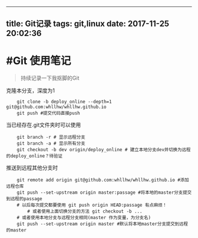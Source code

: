 
---
title: Git记录
tags: git,linux
date: 2017-11-25 20:02:36
---
# #Git 使用笔记
> 持续记录一下我抠脚的Git

克隆本分支，深度为1
```
    git clone -b deploy_online --depth=1 git@github.com:whllhw/whllhw.github.io 
    git push #提交代码直接push
```

当已经存在.git文件夹时可以使用

```
    git branch -r # 显示远程分支
    git branch -a # 显示所有分支
    git checkout -b dev origin/deploy_online # 建立本地分支dev并切换为远程的deploy_online？待验证
```
推送到远程其他分支时
```
    git remote add origin git@github.com:whllhw/whllhw.github.io #添加远程仓库
    git push --set-upstream origin master:passage #将本地的master分支提交到远程的passage
    # 以后每次提交都要使用 git push origin HEAD:passage 有点麻烦！
        # 或者使用上面切换分支的方法 git checkout -b ... 
    # 或者使用本地分支与远程分支相同(master 作为变量，为分支名)
    git push --set-upstream origin master #默认将本地master分支提交到远程的master

```